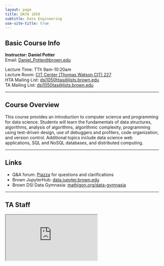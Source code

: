 ```yaml
---
layout: page
title: DATA 1050
subtitle: Data Engineering
use-site-title: true
---
```


## Basic Course Info  

**Instructor: Daniel Potter**  
Email: Daniel_Potter@brown.edu

Lecture Time: TTh 9am-10:20am  
Lecture Room: [CIT Center (Thomas Watson CIT) 227](https://goo.gl/maps/9P7GufeMQdE2)  
HTA Mailing List: [dsi1050htas@lists.brown.edu](mailto:dsi1050htas@lists.brown.edu)  
TA Mailing List: [dsi1050tas@lists.brown.edu](mailto:dsi1050tas@lists.brown.edu)


---

## Course Overview

This course provides an introduction to computer science and programming for data science. Students will learn the fundamentals of data structures, algorithms, analysis of algorithms, algorithmic complexity, programming using test-driven design, use of debuggers and profilers, code organization, and version control. Additional topics include data science web applications, SQL and NoSQL databases, and distributed computing.
<!-- <table class="table">
    <thead>
        <tr>
            <th scope="col">Name</th>
            <th scope="col">Email</th>
            <th scope="col">Office Hour</th>
            <th scope="col">Office</th>
        </tr>
    </thead>
    <tbody>
        <tr>
        <td>HTA: Martin (Ziyin) Ma</td>
        <td>ziyin_ma@brown.edu</td><td></td><td></td>
        </tr>
        <tr>
        <td>TA: Griffin Kao</td>
        <td>griffin_kao@brown.edu</td><td></td><td></td>
        </tr>
        <tr>
        <td>TA: Pedro Defreitas</td>
        <td>pedro_defreitas@brown.edu</td><td></td><td></td>
        </tr>
        <tr>
        <td>TA: Tanvir Shahriar</td>
        <td>tanvir_shahriar@brown.edu</td><td></td><td></td>
        </tr>
        <tr>
        <td>TA: Tiffany Ding</td>
        <td>tiffany_ding@brown.edu</td><td></td><td></td>
        </tr>
        <tr>
        <td>TA: Wenhuang Zeng</td>
        <td>wenhuang_zeng@brown.edu</td><td></td><td></td>
        </tr>
    </tbody>
</table> -->

---

## Links

- Q&A forum: [Piazza](https://piazza.com/brown/fall2019/fall2019data1050s01) for questions and clarifications   
- Brown JupyterHub: [data.jupyter.brown.edu](https://data.jupyter.brown.edu)  
- Brown DSI Data Gymnasia: [mathigon.org/data-gymnasia](https://mathigon.org/data-gymnasia)


----

## TA Staff
<div class="embed-responsive embed-responsive-16by9">
<iframe class="embed-responsive-item"  src="https://docs.google.com/a/brown.edu/document/d/e/2PACX-1vSACINVw-ZBrY_F6LVe6bnRBiv8LZjLYReyszJ0TZPIFrDN7wJxdwZKe9kuiP3_OIMhCs_DZ2hrc1qe/pub?embedded=true"></iframe>
</div>